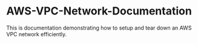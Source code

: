 # AWS-VPC-Network-Documentation
This is documentation demonstrating how to setup and tear down an AWS VPC network efficiently.
